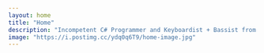 ```yaml
---
layout: home
title: "Home"
description: "Incompetent C# Programmer and Keyboardist + Bassist from Harare. Currently an unfortunate medical student at UZ and pretends to exercise at times."
image: "https://i.postimg.cc/ydq0q6T9/home-image.jpg"
---
```




